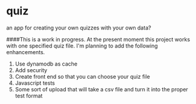 # quiz
an app for creating your own quizzes with your own data?

####This is a work in progress.  At the present moment this project works with one specified quiz file.  I'm planning to add the 
following enhancements. 

1. Use dynamodb as cache
2. Add security
3. Create front end so that you can choose your quiz file
4. Javascript tests
5. Some sort of upload that will take a csv file and turn it into the proper test format 
